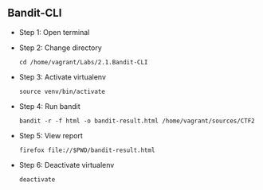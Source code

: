 ## Bandit-CLI
* Step 1: Open terminal
* Step 2: Change directory

	 `cd /home/vagrant/Labs/2.1.Bandit-CLI`
* Step 3: Activate virtualenv 

	`source venv/bin/activate`
* Step 4: Run bandit 
	
	`bandit -r -f html -o bandit-result.html /home/vagrant/sources/CTF2`
* Step 5: View report
	
	`firefox file://$PWD/bandit-result.html`
* Step 6: Deactivate virtualenv
	
	`deactivate`
